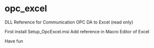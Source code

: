 # opc_excel
DLL Reference for Communication OPC DA to Excel (read only)

First install Setup_OpcExcel.msi
Add reference in Macro Editor of Excel

Have fun
